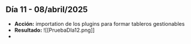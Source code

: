  ## Día 11 - 08/abril/2025  
  - **Acción:**   importation de los plugins para formar tableros gestionables
  - **Resultado:** ![[PruebaDIa12.png]]
  -
